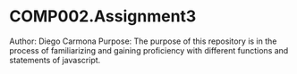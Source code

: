 # COMP002.Assignment3
Author: Diego Carmona
Purpose: The purpose of this repository is in the process of familiarizing and gaining proficiency with different functions and statements of javascript.